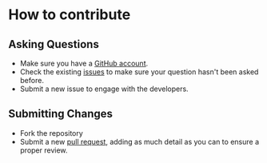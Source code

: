 # How to contribute

## Asking Questions
* Make sure you have a [GitHub account](https://github.com).
* Check the existing [issues](https://github.com/(owner)/(repo)/issues) to make sure your question hasn't been asked before.
* Submit a new issue to engage with the developers.

## Submitting Changes
* Fork the repository
* Submit a new [pull request](https://github.com/(owner)/(repo)/pulls), adding as much detail as you can to ensure a proper review.
